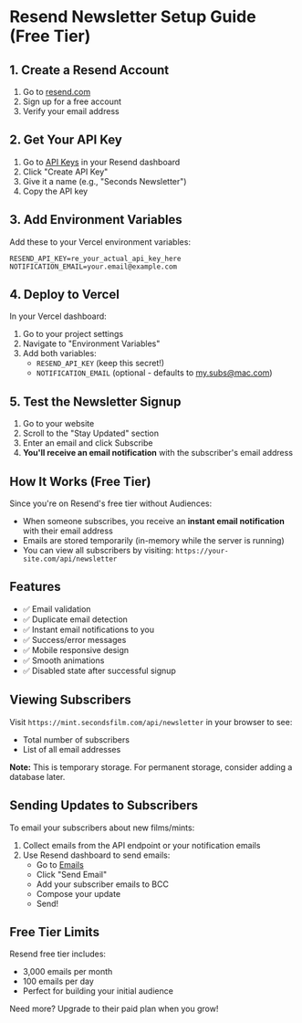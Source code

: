# Resend Newsletter Setup Guide (Free Tier)

## 1. Create a Resend Account

1. Go to [resend.com](https://resend.com)
2. Sign up for a free account
3. Verify your email address

## 2. Get Your API Key

1. Go to [API Keys](https://resend.com/api-keys) in your Resend dashboard
2. Click "Create API Key"
3. Give it a name (e.g., "Seconds Newsletter")
4. Copy the API key

## 3. Add Environment Variables

Add these to your Vercel environment variables:

```env
RESEND_API_KEY=re_your_actual_api_key_here
NOTIFICATION_EMAIL=your.email@example.com
```

## 4. Deploy to Vercel

In your Vercel dashboard:
1. Go to your project settings
2. Navigate to "Environment Variables"
3. Add both variables:
   - `RESEND_API_KEY` (keep this secret!)
   - `NOTIFICATION_EMAIL` (optional - defaults to my.subs@mac.com)

## 5. Test the Newsletter Signup

1. Go to your website
2. Scroll to the "Stay Updated" section
3. Enter an email and click Subscribe
4. **You'll receive an email notification** with the subscriber's email address

## How It Works (Free Tier)

Since you're on Resend's free tier without Audiences:
- When someone subscribes, you receive an **instant email notification** with their email address
- Emails are stored temporarily (in-memory while the server is running)
- You can view all subscribers by visiting: `https://your-site.com/api/newsletter`

## Features

- ✅ Email validation
- ✅ Duplicate email detection
- ✅ Instant email notifications to you
- ✅ Success/error messages
- ✅ Mobile responsive design
- ✅ Smooth animations
- ✅ Disabled state after successful signup

## Viewing Subscribers

Visit `https://mint.secondsfilm.com/api/newsletter` in your browser to see:
- Total number of subscribers
- List of all email addresses

**Note:** This is temporary storage. For permanent storage, consider adding a database later.

## Sending Updates to Subscribers

To email your subscribers about new films/mints:

1. Collect emails from the API endpoint or your notification emails
2. Use Resend dashboard to send emails:
   - Go to [Emails](https://resend.com/emails)
   - Click "Send Email"
   - Add your subscriber emails to BCC
   - Compose your update
   - Send!

## Free Tier Limits

Resend free tier includes:
- 3,000 emails per month
- 100 emails per day
- Perfect for building your initial audience

Need more? Upgrade to their paid plan when you grow!

